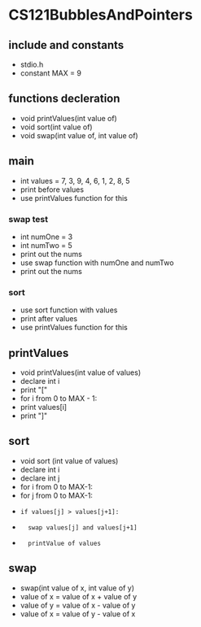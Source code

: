# CS121BubblesAndPointers

## include and constants
+ stdio.h
+ constant MAX = 9

## functions decleration
+ void printValues(int value of)
+ void sort(int value of)
+ void swap(int value of, int value of)

## main
+ int values = 7, 3, 9, 4, 6, 1, 2, 8, 5
+ print before values
+ use printValues function for this

### swap test
+ int numOne = 3
+ int numTwo = 5
+ print out the nums
+ use swap function with numOne and numTwo
+ print out the nums

### sort
+ use sort function with values
+ print after values
+ use printValues function for this

## printValues
+ void printValues(int value of values)
+ declare int i
+ print "["
+ for i from 0 to MAX - 1:
+   print values[i]
+ print "]"

## sort
+ void sort (int value of values)
+ declare int i
+ declare int  j
+ for i from 0 to MAX-1:
+   for j from 0 to MAX-1:
+     if values[j] > values[j+1]:
+       swap values[j] and values[j+1]
+       printValue of values

## swap
+ swap(int value of x, int value of y)
+ value of x = value of x + value of y
+ value of y = value of x - value of y
+ value of x = value of y - value of x
